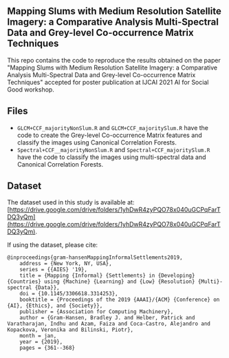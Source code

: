 ## Mapping Slums with Medium Resolution Satellite Imagery: a Comparative Analysis Multi-Spectral Data and Grey-level Co-occurrence Matrix Techniques

This repo contains the code to reproduce the results obtained on the paper "Mapping Slums with Medium Resolution Satellite Imagery: a Comparative Analysis Multi-Spectral Data and Grey-level Co-occurrence Matrix Techniques" accepted for poster publication at IJCAI 2021 AI for Social Good workshop.

## Files

- ```GLCM+CCF_majorityNonSlum.R``` and ```GLCM+CCF_majoritySlum.R``` have the code to create the Grey-level Co-occurrence Matrix features and classify the images using Canonical Correlation Forests. 
- ```Spectral+CCF__majorityNonSlum.R``` and ```Spectral+CCF_majoritySlum.R``` have the code to classify the images using multi-spectral data and Canonical Correlation Forests. 

## Dataset 

The dataset used in this study is available at: [https://drive.google.com/drive/folders/1yhDwR4zyPQO78x040uGCPqFarTDQ3yQm](https://drive.google.com/drive/folders/1yhDwR4zyPQO78x040uGCPqFarTDQ3yQm).

If using the dataset, please cite:

```
@inproceedings{gram-hansenMappingInformalSettlements2019,
	address = {New York, NY, USA},
	series = {{AIES} '19},
	title = {Mapping {Informal} {Settlements} in {Developing} {Countries} using {Machine} {Learning} and {Low} {Resolution} {Multi}-spectral {Data}},
	doi = {10.1145/3306618.3314253},
	booktitle = {Proceedings of the 2019 {AAAI}/{ACM} {Conference} on {AI}, {Ethics}, and {Society}},
	publisher = {Association for Computing Machinery},
	author = {Gram-Hansen, Bradley J. and Helber, Patrick and Varatharajan, Indhu and Azam, Faiza and Coca-Castro, Alejandro and Kopackova, Veronika and Bilinski, Piotr},
	month = jan,
	year = {2019},
	pages = {361--368}
```




